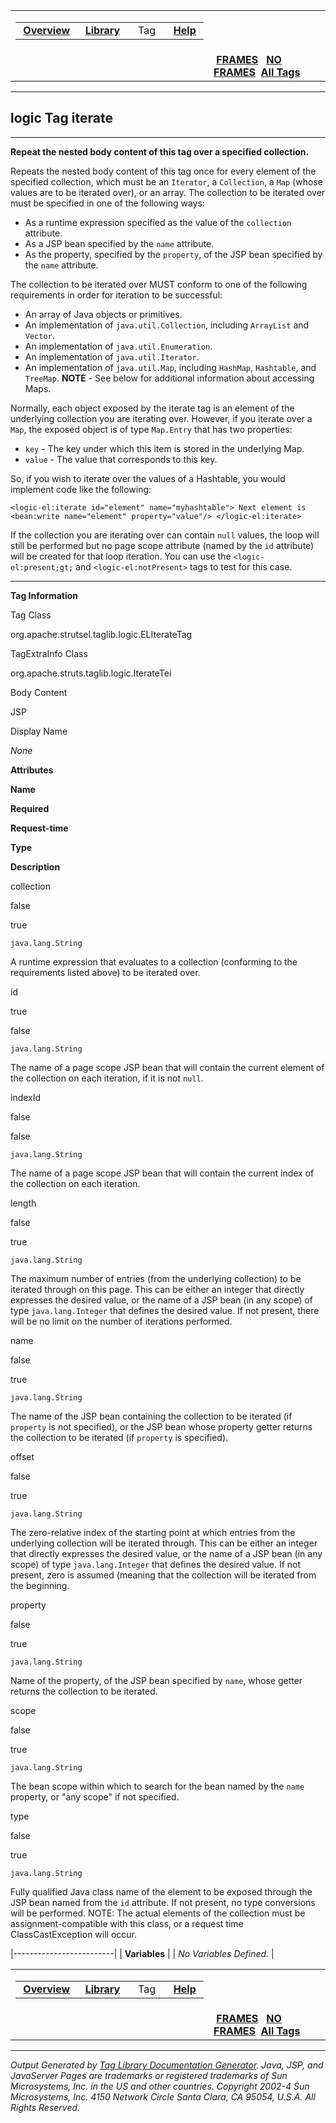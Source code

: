 <span id="navbar_top"></span>

<table>
<colgroup>
<col width="50%" />
<col width="50%" />
</colgroup>
<tbody>
<tr class="odd">
<td align="left"><span id="navbar_top_firstrow"></span>
<table>
<tbody>
<tr class="odd">
<td align="left"> <a href="../overview-summary.html.md"><strong>Overview</strong></a> </td>
<td align="left"> <a href="tld-summary.html.md"><strong>Library</strong></a> </td>
<td align="left">  Tag  </td>
<td align="left"> <a href="../help-doc.html.md"><strong>Help</strong></a> </td>
</tr>
</tbody>
</table></td>
<td align="left"></td>
</tr>
<tr class="even">
<td align="left"></td>
<td align="left"> <a href="../index.html.md"><strong>FRAMES</strong></a>   <a href="iterate.html"><strong>NO FRAMES</strong></a> 
<a href="../alltags-noframe.html.md"><strong>All Tags</strong></a></td>
</tr>
</tbody>
</table>

------------------------------------------------------------------------

logic
 Tag iterate
------------

------------------------------------------------------------------------

**Repeat the nested body content of this tag over a specified collection.**

Repeats the nested body content of this tag once for every element of the specified collection, which must be an `Iterator`, a `Collection`, a `Map` (whose values are to be iterated over), or an array. The collection to be iterated over must be specified in one of the following ways:

-   As a runtime expression specified as the value of the `collection` attribute.
-   As a JSP bean specified by the `name` attribute.
-   As the property, specified by the `property`, of the JSP bean specified by the `name` attribute.

The collection to be iterated over MUST conform to one of the following requirements in order for iteration to be successful:

-   An array of Java objects or primitives.
-   An implementation of `java.util.Collection`, including `ArrayList` and `Vector`.
-   An implementation of `java.util.Enumeration`.
-   An implementation of `java.util.Iterator`.
-   An implementation of `java.util.Map`, including `HashMap`, `Hashtable`, and `TreeMap`. **NOTE** - See below for additional information about accessing Maps.

Normally, each object exposed by the iterate tag is an element of the underlying collection you are iterating over. However, if you iterate over a `Map`, the exposed object is of type `Map.Entry` that has two properties:

-   `key` - The key under which this item is stored in the underlying Map.
-   `value` - The value that corresponds to this key.

So, if you wish to iterate over the values of a Hashtable, you would implement code like the following:

`<logic-el:iterate id="element" name="myhashtable"> Next element is <bean:write name="element" property="value"/> </logic-el:iterate>`

If the collection you are iterating over can contain `null` values, the loop will still be performed but no page scope attribute (named by the `id` attribute) will be created for that loop iteration. You can use the `<logic-el:present;gt;` and `<logic-el:notPresent>` tags to test for this case.

------------------------------------------------------------------------

**Tag Information**

Tag Class

org.apache.strutsel.taglib.logic.ELIterateTag

TagExtraInfo Class

org.apache.struts.taglib.logic.IterateTei

Body Content

JSP

Display Name

*None*

**Attributes**

**Name**

**Required**

**Request-time**

**Type**

**Description**

collection

false

true

`java.lang.String`

A runtime expression that evaluates to a collection (conforming to the requirements listed above) to be iterated over.

id

true

false

`java.lang.String`

The name of a page scope JSP bean that will contain the current element of the collection on each iteration, if it is not `null`.

indexId

false

false

`java.lang.String`

The name of a page scope JSP bean that will contain the current index of the collection on each iteration.

length

false

true

`java.lang.String`

The maximum number of entries (from the underlying collection) to be iterated through on this page. This can be either an integer that directly expresses the desired value, or the name of a JSP bean (in any scope) of type `java.lang.Integer` that defines the desired value. If not present, there will be no limit on the number of iterations performed.

name

false

true

`java.lang.String`

The name of the JSP bean containing the collection to be iterated (if `property` is not specified), or the JSP bean whose property getter returns the collection to be iterated (if `property` is specified).

offset

false

true

`java.lang.String`

The zero-relative index of the starting point at which entries from the underlying collection will be iterated through. This can be either an integer that directly expresses the desired value, or the name of a JSP bean (in any scope) of type `java.lang.Integer` that defines the desired value. If not present, zero is assumed (meaning that the collection will be iterated from the beginning.

property

false

true

`java.lang.String`

Name of the property, of the JSP bean specified by `name`, whose getter returns the collection to be iterated.

scope

false

true

`java.lang.String`

The bean scope within which to search for the bean named by the `name` property, or "any scope" if not specified.

type

false

true

`java.lang.String`

Fully qualified Java class name of the element to be exposed through the JSP bean named from the `id` attribute. If not present, no type conversions will be performed. NOTE: The actual elements of the collection must be assignment-compatible with this class, or a request time ClassCastException will occur.

|-------------------------|
| **Variables**           |
| *No Variables Defined.* |

 <span id="navbar_bottom"></span>

<table>
<colgroup>
<col width="50%" />
<col width="50%" />
</colgroup>
<tbody>
<tr class="odd">
<td align="left"><span id="navbar_bottom_firstrow"></span>
<table>
<tbody>
<tr class="odd">
<td align="left"> <a href="../overview-summary.html.md"><strong>Overview</strong></a> </td>
<td align="left"> <a href="tld-summary.html.md"><strong>Library</strong></a> </td>
<td align="left">  Tag  </td>
<td align="left"> <a href="../help-doc.html.md"><strong>Help</strong></a> </td>
</tr>
</tbody>
</table></td>
<td align="left"></td>
</tr>
<tr class="even">
<td align="left"></td>
<td align="left"> <a href="../index.html.md"><strong>FRAMES</strong></a>   <a href="iterate.html"><strong>NO FRAMES</strong></a> 
<a href="../alltags-noframe.html.md"><strong>All Tags</strong></a></td>
</tr>
</tbody>
</table>

------------------------------------------------------------------------

*Output Generated by [Tag Library Documentation Generator](http://taglibrarydoc.dev.java.net/). Java, JSP, and JavaServer Pages are trademarks or registered trademarks of Sun Microsystems, Inc. in the US and other countries. Copyright 2002-4 Sun Microsystems, Inc. 4150 Network Circle Santa Clara, CA 95054, U.S.A. All Rights Reserved.*
